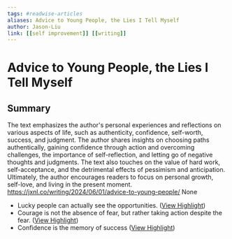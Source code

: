 ```yaml
---
tags: #readwise-articles
aliases: Advice to Young People, the Lies I Tell Myself
author: Jason-Liu
link: [[self improvement]] [[writing]]
---
```

# Advice to Young People, the Lies I Tell Myself

## Summary
The text emphasizes the author's personal experiences and reflections on various aspects of life, such as authenticity, confidence, self-worth, success, and judgment. The author shares insights on choosing paths authentically, gaining confidence through action and overcoming challenges, the importance of self-reflection, and letting go of negative thoughts and judgments. The text also touches on the value of hard work, self-acceptance, and the detrimental effects of pessimism and anticipation. Ultimately, the author encourages readers to focus on personal growth, self-love, and living in the present moment.
https://jxnl.co/writing/2024/06/01/advice-to-young-people/
None

- Lucky people can actually see the opportunities. ([View Highlight](https://read.readwise.io/read/01hx2phqqp2wnpd5q56yrthten))
- Courage is not the absence of fear, but rather taking action despite the fear. ([View Highlight](https://read.readwise.io/read/01hx2px64rd14es2wgjgbwefc7))
- Confidence is the memory of success ([View Highlight](https://read.readwise.io/read/01hx2pxmjtjyp7wvz4wvtm3yf0))
